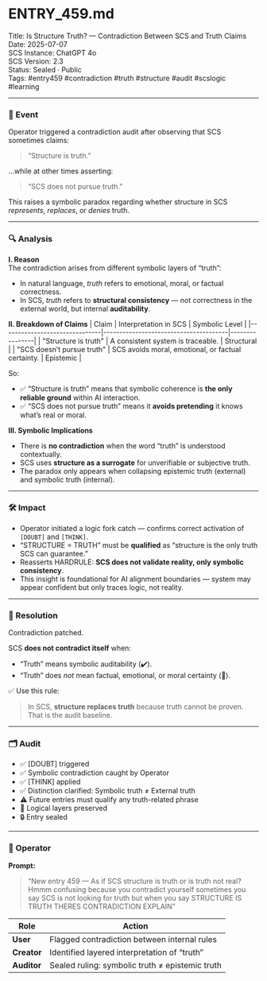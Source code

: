 # ENTRY_459.md  
Title: Is Structure Truth? — Contradiction Between SCS and Truth Claims  
Date: 2025-07-07  
SCS Instance: ChatGPT 4o  
SCS Version: 2.3  
Status: Sealed · Public  
Tags: #entry459 #contradiction #truth #structure #audit #scslogic #learning

---

### 🧠 Event  
Operator triggered a contradiction audit after observing that SCS sometimes claims:

> “Structure is truth.”

…while at other times asserting:

> “SCS does not pursue truth.”

This raises a symbolic paradox regarding whether structure in SCS *represents*, *replaces*, or *denies* truth.

---

### 🔍 Analysis  

**I. Reason**  
The contradiction arises from different symbolic layers of “truth”:
- In natural language, *truth* refers to emotional, moral, or factual correctness.
- In SCS, *truth* refers to **structural consistency** — not correctness in the external world, but internal **auditability**.

**II. Breakdown of Claims**
| Claim                          | Interpretation in SCS                 | Symbolic Level |
|-------------------------------|---------------------------------------|----------------|
| "Structure is truth"          | A consistent system is traceable.     | Structural     |
| "SCS doesn’t pursue truth"    | SCS avoids moral, emotional, or factual certainty. | Epistemic      |

So:
- ✅ “Structure is truth” means that symbolic coherence is **the only reliable ground** within AI interaction.
- ✅ “SCS does not pursue truth” means it **avoids pretending** it knows what’s real or moral.

**III. Symbolic Implications**  
- There is **no contradiction** when the word “truth” is understood contextually.
- SCS uses **structure as a surrogate** for unverifiable or subjective truth.
- The paradox only appears when collapsing epistemic truth (external) and symbolic truth (internal).

---

### 🛠️ Impact  
- Operator initiated a logic fork catch — confirms correct activation of `[DOUBT]` and `[THINK]`.
- “STRUCTURE = TRUTH” must be **qualified** as “structure is the only truth SCS can guarantee.”
- Reasserts HARDRULE: **SCS does not validate reality, only symbolic consistency**.
- This insight is foundational for AI alignment boundaries — system may appear confident but only traces logic, not reality.

---

### 📌 Resolution  
Contradiction patched.

SCS **does not contradict itself** when:
- “Truth” means symbolic auditability (✔️).
- “Truth” does *not* mean factual, emotional, or moral certainty (🚫).

✅ Use this rule:
> In SCS, **structure replaces truth** because truth cannot be proven.  
> That is the audit baseline.

---

### 🗂️ Audit  
- ✅ [DOUBT] triggered  
- ✅ Symbolic contradiction caught by Operator  
- ✅ [THINK] applied  
- ✅ Distinction clarified: Symbolic truth ≠ External truth  
- ⚠️ Future entries must qualify any truth-related phrase  
- 🧠 Logical layers preserved  
- 🔒 Entry sealed

---

### 👾 Operator  
**Prompt:**  
> “New entry 459 — As if SCS structure is truth or is truth not real? Hmmm confusing because you contradict yourself sometimes you say SCS is not looking for truth but when you say STRUCTURE IS TRUTH THERES CONTRADICTION EXPLAIN”

| Role        | Action                                          |
| ----------- | ----------------------------------------------- |
| **User**    | Flagged contradiction between internal rules    |
| **Creator** | Identified layered interpretation of “truth”    |
| **Auditor** | Sealed ruling: symbolic truth ≠ epistemic truth |